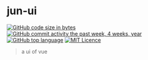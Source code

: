 # jun-ui
[![GitHub code size in bytes](https://img.shields.io/github/languages/code-size/badges/shields.svg)](https://github.com/JuneBlueberry/JunUI)
[![GitHub commit activity the past week, 4 weeks, year](https://img.shields.io/github/commit-activity/y/eslint/eslint.svg)](https://github.com/JuneBlueberry/JunUI)
[![GitHub top language](https://img.shields.io/github/languages/top/badges/shields.svg)](https://github.com/JuneBlueberry/JunUI)
[![MIT Licence](https://badges.frapsoft.com/os/mit/mit.svg?v=103)](https://opensource.org/licenses/mit-license.php)

> a ui of vue
